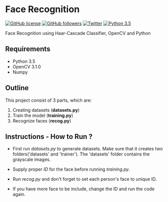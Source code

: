 # Face Recognition
[![GitHub license](https://img.shields.io/github/license/vinitshahdeo/FaceRecognition.svg?style=social)](https://github.com/vinitshahdeo/FaceRecognition/blob/master/LICENSE) [![GitHub followers](https://img.shields.io/github/followers/vinitshahdeo.svg?label=Follow&style=social)](https://github.com/vinitshahdeo/) 
[![Twitter](https://img.shields.io/twitter/url/https/github.com/vinitshahdeo/FaceRecognition.svg?style=social)](https://twitter.com/intent/tweet?text=Face%20Recognition%20Project%20by%20@Vinit_Shahdeo:&url=https%3A%2F%2Fgithub.com%2Fvinitshahdeo%2FFaceRecognition) [![Python 3.5](https://img.shields.io/badge/python-3.5-blue.svg?style=social)](https://www.python.org/downloads/release/python-350/)

Face Recognition using Haar-Cascade Classifier, OpenCV and Python

## Requirements
- Python 3.5
- OpenCV 3.1.0
- Numpy


## Outline

This project consist of 3 parts, which are:

1. Creating datasets (**datasets.py**)
2. Train the model (**training.py**)
3. Recognize faces (**recog.py**)

## Instructions - How to Run ?

 - First run *datasets.py* to generate datasets. Make sure that it creates two folders('datasets' and 'trainer'). The 'datasets' folder contains the grayscale images.
 
 - Supply proper *ID* for the face before running *training.py*.
 
 - Run *recog.py* and don't forget to set each person's face to unique ID.
 
 - If you have more face to be include, change the ID and run the code again.
